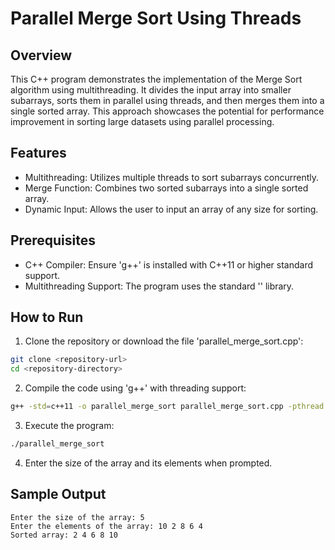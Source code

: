# Parallel Merge Sort Using Threads

## Overview
This C++ program demonstrates the implementation of the Merge Sort algorithm using multithreading. It divides the input array into smaller subarrays, sorts them in parallel using threads, and then merges them into a single sorted array. This approach showcases the potential for performance improvement in sorting large datasets using parallel processing.

## Features
- Multithreading: Utilizes multiple threads to sort subarrays concurrently.
- Merge Function: Combines two sorted subarrays into a single sorted array.
- Dynamic Input: Allows the user to input an array of any size for sorting.

## Prerequisites
- C++ Compiler: Ensure 'g++' is installed with C++11 or higher standard support.
- Multithreading Support: The program uses the standard '<thread>' library.

## How to Run
1. Clone the repository or download the file 'parallel_merge_sort.cpp':
```bash
git clone <repository-url>
cd <repository-directory>
```
2. Compile the code using 'g++' with threading support:
```bash
g++ -std=c++11 -o parallel_merge_sort parallel_merge_sort.cpp -pthread
```
3. Execute the program:
```bash
./parallel_merge_sort
```
4. Enter the size of the array and its elements when prompted.

## Sample Output
```plaintext
Enter the size of the array: 5
Enter the elements of the array: 10 2 8 6 4
Sorted array: 2 4 6 8 10

